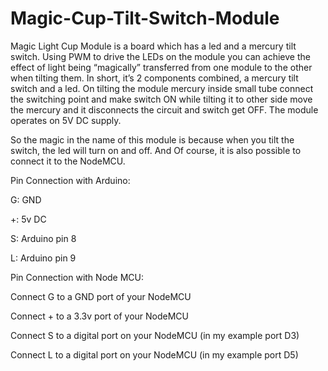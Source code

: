 # Magic-Cup-Tilt-Switch-Module

Magic Light Cup Module is a board which has a led and a mercury tilt switch. Using PWM to drive the LEDs on the module you can achieve the effect of light being “magically” transferred from one module to the other when tilting them. In short, it’s 2 components combined, a mercury tilt switch and a led. On tilting the module mercury inside small tube connect the switching point and make switch ON while tilting it to other side move the mercury and it disconnects the circuit and switch get OFF. The module operates on 5V DC supply.

So the magic in the name of this module is because when you tilt the switch, the led will turn on and off. And Of course, it is also possible to connect it to the NodeMCU.

Pin Connection with Arduino:

G: GND

+:  5v DC

S:  Arduino pin 8

L: Arduino pin 9



Pin Connection with Node MCU:

Connect G to a GND port of your NodeMCU

Connect + to a 3.3v port of your NodeMCU

Connect S to a digital port on your NodeMCU (in my example port D3)

Connect L to a digital port on your NodeMCU (in my example port D5)

